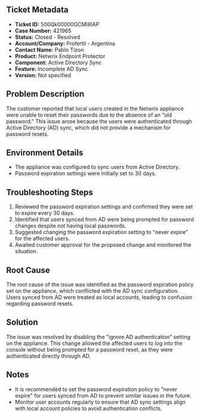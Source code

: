 ## Ticket Metadata
- **Ticket ID:** 500Qk00000GCMI8IAP
- **Case Number:** 421965
- **Status:** Closed - Resolved
- **Account/Company:** Profertil - Argentina
- **Contact Name:** Pablo Tizon
- **Product:** Netwrix Endpoint Protector
- **Component:** Active Directory Sync
- **Feature:** Incomplete AD Sync
- **Version:** Not specified

## Problem Description
The customer reported that local users created in the Netwrix appliance were unable to reset their passwords due to the absence of an "old password." This issue arose because the users were authenticated through Active Directory (AD) sync, which did not provide a mechanism for password resets.

## Environment Details
- The appliance was configured to sync users from Active Directory.
- Password expiration settings were initially set to 30 days.

## Troubleshooting Steps
1. Reviewed the password expiration settings and confirmed they were set to expire every 30 days.
2. Identified that users synced from AD were being prompted for password changes despite not having local passwords.
3. Suggested changing the password expiration setting to "never expire" for the affected users.
4. Awaited customer approval for the proposed change and monitored the situation.

## Root Cause
The root cause of the issue was identified as the password expiration policy set on the appliance, which conflicted with the AD sync configuration. Users synced from AD were treated as local accounts, leading to confusion regarding password resets.

## Solution
The issue was resolved by disabling the "ignore AD authentication" setting on the appliance. This change allowed the affected users to log into the console without being prompted for a password reset, as they were authenticated directly through AD.

## Notes
- It is recommended to set the password expiration policy to "never expire" for users synced from AD to prevent similar issues in the future.
- Monitor user accounts regularly to ensure that AD sync settings align with local account policies to avoid authentication conflicts.